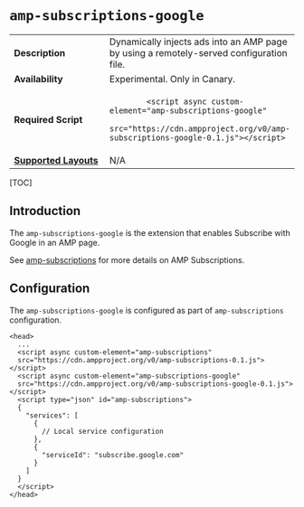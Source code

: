 <!---
Copyright 2018 The AMP HTML Authors. All Rights Reserved.

Licensed under the Apache License, Version 2.0 (the "License");
you may not use this file except in compliance with the License.
You may obtain a copy of the License at

      http://www.apache.org/licenses/LICENSE-2.0

Unless required by applicable law or agreed to in writing, software
distributed under the License is distributed on an "AS-IS" BASIS,
WITHOUT WARRANTIES OR CONDITIONS OF ANY KIND, either express or implied.
See the License for the specific language governing permissions and
limitations under the License.
-->

# <a name="amp-subscriptions-google"></a> `amp-subscriptions-google`

<table>
  <tr>
    <td class="col-fourty"><strong>Description</strong></td>
    <td>Dynamically injects ads into an AMP page by
      using a remotely-served configuration file.
    </td>
  </tr>
  <tr>
    <td class="col-fourty"><strong>Availability</strong></td>
    <td>Experimental. Only in Canary.</td>
  </tr>
  <tr>
    <td width="40%"><strong>Required Script</strong></td>
    <td>
      <code>
        &lt;script async custom-element="amp-subscriptions-google"
        src="https://cdn.ampproject.org/v0/amp-subscriptions-google-0.1.js">&lt;/script>
      </code>
    </td>
  </tr>
  <tr>
    <td class="col-fourty">
      <strong>
        <a href="https://www.ampproject.org/docs/guides/responsive/control_layout.html">
          Supported Layouts
        </a>
      </strong>
    </td>
    <td>N/A</td>
  </tr>
</table>

[TOC]

## Introduction

The `amp-subscriptions-google` is the extension that enables Subscribe with Google in an AMP page.

See [amp-subscriptions](../amp-subscriptions/amp-subscriptions.md) for more details on AMP Subscriptions.


## Configuration

The `amp-subscriptions-google` is configured as part of `amp-subscriptions` configuration.

```
<head>
  ...
  <script async custom-element="amp-subscriptions"
  src="https://cdn.ampproject.org/v0/amp-subscriptions-0.1.js"></script>
  <script async custom-element="amp-subscriptions-google"
  src="https://cdn.ampproject.org/v0/amp-subscriptions-google-0.1.js"></script>
  <script type="json" id="amp-subscriptions">
  {
    "services": [
      {
        // Local service configuration
      },
      {
        "serviceId": "subscribe.google.com"
      }
    ]
  }
  </script>
</head>
```

